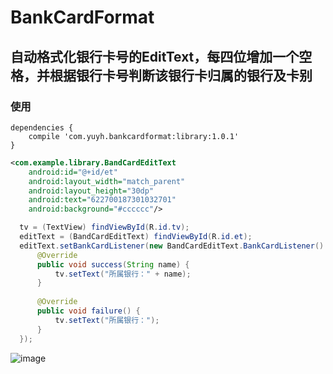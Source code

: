 # BankCardFormat

## 自动格式化银行卡号的EditText，每四位增加一个空格，并根据银行卡号判断该银行卡归属的银行及卡别

### 使用
```
dependencies {
    compile 'com.yuyh.bankcardformat:library:1.0.1'
}
```
```xml
<com.example.library.BandCardEditText
    android:id="@+id/et"
    android:layout_width="match_parent"
    android:layout_height="30dp"
    android:text="622700187301032701"
    android:background="#cccccc"/>
```
```java
  tv = (TextView) findViewById(R.id.tv);
  editText = (BandCardEditText) findViewById(R.id.et);
  editText.setBankCardListener(new BandCardEditText.BankCardListener() {
      @Override
      public void success(String name) {
          tv.setText("所属银行：" + name);
      }
  
      @Override
      public void failure() {
          tv.setText("所属银行：");
      }
  });
```

![image](https://github.com/smuyyh/BankCardFormat/blob/master/screenshot/device.png?raw=true)


